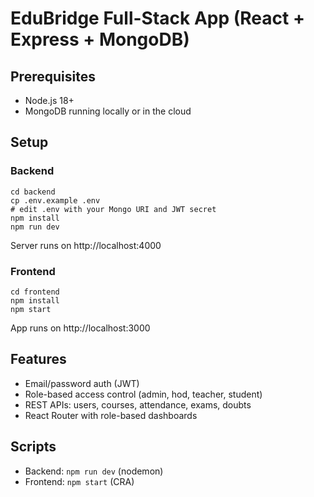 # EduBridge Full-Stack App (React + Express + MongoDB)

## Prerequisites
- Node.js 18+
- MongoDB running locally or in the cloud

## Setup

### Backend
```
cd backend
cp .env.example .env
# edit .env with your Mongo URI and JWT secret
npm install
npm run dev
```
Server runs on http://localhost:4000

### Frontend
```
cd frontend
npm install
npm start
```
App runs on http://localhost:3000

## Features
- Email/password auth (JWT)
- Role-based access control (admin, hod, teacher, student)
- REST APIs: users, courses, attendance, exams, doubts
- React Router with role-based dashboards

## Scripts
- Backend: `npm run dev` (nodemon)
- Frontend: `npm start` (CRA)